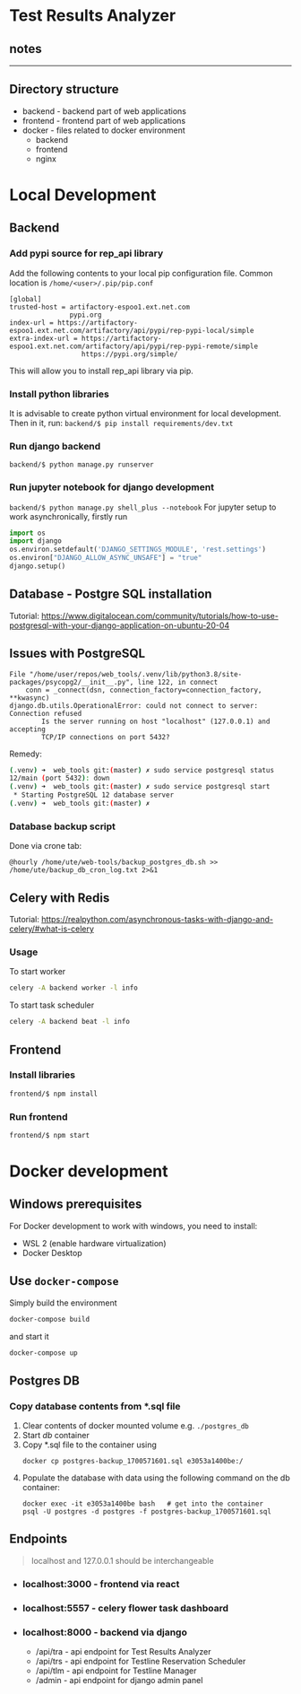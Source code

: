 # Test Results Analyzer
## notes
__________

## Directory structure
- backend - backend part of web applications
- frontend - frontend part of web applications
- docker - files related to docker environment
    * backend
    * frontend
    * nginx

# Local Development
## Backend

### Add pypi source for rep_api library
Add the following contents to your local pip configuration file.
Common location is `/home/<user>/.pip/pip.conf`
```
[global]
trusted-host = artifactory-espoo1.ext.net.com
               pypi.org
index-url = https://artifactory-espoo1.ext.net.com/artifactory/api/pypi/rep-pypi-local/simple
extra-index-url = https://artifactory-espoo1.ext.net.com/artifactory/api/pypi/rep-pypi-remote/simple
                  https://pypi.org/simple/
```
This will allow you to install rep_api library via pip.
### Install python libraries
It is advisable to create python virtual environment for local development. Then in it, run:
`backend/$ pip install requirements/dev.txt`
### Run django backend
`backend/$ python manage.py runserver`

### Run jupyter notebook for django development
`backend/$ python manage.py shell_plus --notebook`
For jupyter setup to work asynchronically, firstly run
```python
import os
import django
os.environ.setdefault('DJANGO_SETTINGS_MODULE', 'rest.settings')
os.environ["DJANGO_ALLOW_ASYNC_UNSAFE"] = "true"
django.setup()
```


## Database - Postgre SQL installation
Tutorial: https://www.digitalocean.com/community/tutorials/how-to-use-postgresql-with-your-django-application-on-ubuntu-20-04

## Issues with PostgreSQL
```
File "/home/user/repos/web_tools/.venv/lib/python3.8/site-packages/psycopg2/__init__.py", line 122, in connect
    conn = _connect(dsn, connection_factory=connection_factory, **kwasync)
django.db.utils.OperationalError: could not connect to server: Connection refused
        Is the server running on host "localhost" (127.0.0.1) and accepting
        TCP/IP connections on port 5432?
```
Remedy:
```sh
(.venv) ➜  web_tools git:(master) ✗ sudo service postgresql status
12/main (port 5432): down
(.venv) ➜  web_tools git:(master) ✗ sudo service postgresql start
 * Starting PostgreSQL 12 database server                                                                                                                                                          [ OK ]
(.venv) ➜  web_tools git:(master) ✗
```
### Database backup script
Done via crone tab:
```
@hourly /home/ute/web-tools/backup_postgres_db.sh >> /home/ute/backup_db_cron_log.txt 2>&1
```

## Celery with Redis
Tutorial: https://realpython.com/asynchronous-tasks-with-django-and-celery/#what-is-celery

### Usage
To start worker
```sh
celery -A backend worker -l info
```

To start task scheduler
```sh
celery -A backend beat -l info
```

## Frontend
### Install libraries
```bash
frontend/$ npm install
```
### Run frontend
```bash
frontend/$ npm start
```

# Docker development
## Windows prerequisites
For Docker development to work with windows, you need to install:
- WSL 2 (enable hardware virtualization)
- Docker Desktop

## Use `docker-compose`

Simply build the environment
```bash
docker-compose build
```
and start it
```bash
docker-compose up
```

## Postgres DB
### Copy database contents from *.sql file
1. Clear contents of docker mounted volume e.g. `./postgres_db`
2. Start _db_ container
3. Copy *.sql file to the container using
    ```
    docker cp postgres-backup_1700571601.sql e3053a1400be:/
    ```
4. Populate the database with data using the following command on the db container:
    ```
    docker exec -it e3053a1400be bash   # get into the container
    psql -U postgres -d postgres -f postgres-backup_1700571601.sql
    ```

## Endpoints
> localhost and 127.0.0.1 should be interchangeable
- ### localhost:3000 - frontend via react
- ### localhost:5557 - celery flower task dashboard
- ### localhost:8000 - backend via django
    - /api/tra - api endpoint for Test Results Analyzer
    - /api/trs - api endpoint for Testline Reservation Scheduler
    - /api/tlm - api endpoint for Testline Manager
    - /admin - api endpoint for django admin panel


